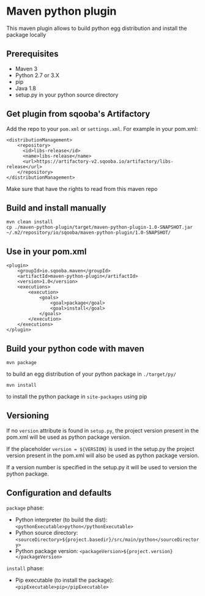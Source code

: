 # Maven python plugin

This maven plugin allows to build python egg distribution and install the package locally

## Prerequisites

* Maven 3
* Python 2.7 or 3.X
* pip
* Java 1.8
* setup.py in your python source directory

## Get plugin from sqooba's Artifactory

Add the repo to your `pom.xml` or `settings.xml`. For example in your pom.xml:

    <distributionManagement>
        <repository>
          <id>libs-release</id>
          <name>libs-release</name>
          <url>https://artifactory-v2.sqooba.io/artifactory/libs-release</url>
        </repository>
    </distributionManagement>

Make sure that have the rights to read from this maven repo

## Build and install manually

    mvn clean install
    cp ./maven-python-plugin/target/maven-python-plugin-1.0-SNAPSHOT.jar ~/.m2/repository/io/sqooba/maven-python-plugin/1.0-SNAPSHOT/

## Use in your pom.xml

    <plugin>
        <groupId>io.sqooba.maven</groupId>
        <artifactId>maven-python-plugin</artifactId>
        <version>1.0</version>
        <executions>
            <execution>
                <goals>
                    <goal>package</goal>
                    <goal>install</goal>
                </goals>
            </execution>
        </executions>
    </plugin>

## Build your python code with maven

    mvn package

to build an egg distribution of your python package in `./target/py/`

    mvn install

to install the python package in `site-packages` using pip

## Versioning

If no `version` attribute is found in `setup.py`, the project version present in the pom.xml
will be used as python package version.

If the placeholder `version = ${VERSION}` is used in the setup.py the project version present in the pom.xml
will also be used as python package version.

If a version number is specified in the setup.py it will be used to version the
python package.

## Configuration and defaults

`package` phase:

* Python interpreter (to build the dist): `<pythonExecutable>python</pythonExecutable>`
* Python source directory: `<sourceDirectory>${project.basedir}/src/main/python</sourceDirectory>`
* Python package version: `<packageVersion>${project.version}</packageVersion>`

`install` phase:

* Pip executable (to install the package): `<pipExecutable>pip</pipExecutable>`